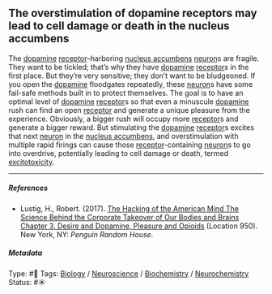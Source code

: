 ## The overstimulation of dopamine receptors may lead to cell damage or death in the nucleus accumbens

The [dopamine](Dopamine.md) [receptor](Receptor.md)–harboring [nucleus accumbens](Nucleus%20accumbens.md) [neuron](Neuron.md)s are fragile. They want to be tickled; that’s why they have [dopamine](Dopamine.md) [receptor](Receptor.md)s in the first place. But they’re very sensitive; they don’t want to be bludgeoned. If you open the [dopamine](Dopamine.md) floodgates repeatedly, these [neuron](Neuron.md)s have some fail-safe methods built in to protect themselves. The goal is to have an optimal level of [dopamine](Dopamine.md) [receptor](Receptor.md)s so that even a minuscule [dopamine](Dopamine.md) rush can find an open [receptor](Receptor.md) and generate a unique pleasure from the experience. Obviously, a bigger rush will occupy more [receptor](Receptor.md)s and generate a bigger reward. But stimulating the [dopamine](Dopamine.md) [receptor](Receptor.md)s excites that next [neuron](Neuron.md) in the [nucleus accumbens](Nucleus%20accumbens.md), and overstimulation with multiple rapid firings can cause those [receptor](Receptor.md)-containing [neuron](Neuron.md)s to go into overdrive, potentially leading to cell damage or death, termed [excitotoxicity](Excitotoxicity.md). 

---

##### References

* Lustig, H., Robert. (2017). [The Hacking of the American Mind The Science Behind the Corporate Takeover of Our Bodies and Brains Chapter 3. Desire and Dopamine, Pleasure and Opioids](The%20Hacking%20of%20the%20American%20Mind%20The%20Science%20Behind%20the%20Corporate%20Takeover%20of%20Our%20Bodies%20and%20Brains%20Chapter%203.%20Desire%20and%20Dopamine,%20Pleasure%20and%20Opioids.md) (Location 950). New York, NY: *Penguin Random House*.

##### Metadata

Type: #🔴 
Tags: [Biology]() / [Neuroscience](Neuroscience.md) / [Biochemistry](Biochemistry.md) / [Neurochemistry](Neurochemistry.md) 
Status: #☀️ 

